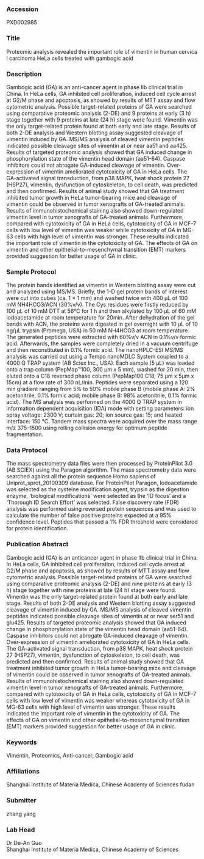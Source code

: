 ### Accession
PXD002985

### Title
Proteomic analysis revealed the important role of vimentin in human cervical carcinoma HeLa cells treated with gambogic acid

### Description
Gambogic acid (GA) is an anti-cancer agent in phase Ⅱb clinical trial in China. In HeLa cells, GA inhibited cell proliferation, induced cell cycle arrest at G2/M phase and apoptosis, as showed by results of MTT assay and flow cytometric analysis. Possible target-related proteins of GA were searched using comparative proteomic analysis (2-DE) and 9 proteins at early (3 h) stage together with 9 proteins at late (24 h) stage were found. Vimentin was the only target-related protein found at both early and late stage. Results of both 2-DE analysis and Western blotting assay suggested cleavage of vimentin induced by GA. MS/MS analysis of cleaved vimentin peptides indicated possible cleavage sites of vimentin at or near aa51 and aa425. Results of targeted proteomic analysis showed that GA induced change in phosphorylation state of the vimentin head domain (aa51-64). Caspase inhibitors could not abrogate GA-induced cleavage of vimentin. Over-expression of vimentin ameliorated cytotoxicity of GA in HeLa cells. The GA-activated signal transduction, from p38 MAPK, heat shock protein 27 (HSP27), vimentin, dysfunction of cytoskeleton, to cell death, was predicted and then confirmed. Results of animal study showed that GA treatment inhibited tumor growth in HeLa tumor-bearing mice and cleavage of vimentin could be observed in tumor xenografts of GA-treated animals. Results of immunohistochemical staining also showed down-regulated vimentin level in tumor xenografts of GA-treated animals. Furthermore, compared with cytotoxicity of GA in HeLa cells, cytotoxicity of GA in MCF-7 cells with low level of vimentin was weaker while cytotoxicity of GA in MG-63 cells with high level of vimentin was stronger. These results indicated the important role of vimentin in the cytotoxicity of GA. The effects of GA on vimentin and other epithelial-to-mesenchymal transition (EMT) markers provided suggestion for better usage of GA in clinic.

### Sample Protocol
The protein bands identified as vimentin in Western blotting assay were cut and analyzed using MS/MS. Briefly, the 1-D gel protein bands of interest were cut into cubes (ca. 1 × 1 mm) and washed twice with 400 μL of 100 mM NH4HCO3/ACN (30%v/v). The Cys residues were firstly reduced by 100 μL of 10 mM DTT at 56℃ for 1 h and then alkylated by 100 μL of 60 mM iodoacetamide at room temperature for 20min. After dehydration of the gel bands with ACN, the proteins were digested in gel overnight with 10 μL of 10 ng/μL trypsin (Promega, USA) in 50 mM NH4HCO3 at room temperature. The generated peptides were extracted with 60%v/v ACN in 0.1%v/v formic acid. Afterwards, the samples were completely dried in a vacuum centrifuge and then reconstituted in 0.1% formic acid. The nanoHPLC-ESI MS/MS analysis was carried out using a Tempo nanoMDLC System coupled to a 4000 Q TRAP system (AB Sciex Inc., USA). Each sample (5 μL) was loaded onto a trap column (PepMap™100, 300 µm x 5 mm), washed for 20 min, then eluted onto a C18 reversed phase column (PepMap100 C18, 75 µm x 5µm x 15cm) at a flow rate of 300 nL/min. Peptides were separated using a 120 min gradient ranging from 5% to 50% mobile phase B (mobile phase A: 2% acetonitrile, 0.1% formic acid; mobile phase B: 98% acetonitrile, 0.1% formic acid). The MS analysis was performed on the 4000 Q TRAP system in information dependent acquisition (IDA) mode with setting parameters: ion spray voltage: 2300 V; curtain gas: 20; ion source gas: 15; and heated interface: 150 °C. Tandem mass spectra were acquired over the mass range m/z 375–1500 using rolling collision energy for optimum peptide fragmentation.

### Data Protocol
The mass spectrometry data files were then processed by ProteinPilot 3.0 (AB SCIEX) using the Paragon algorithm. The mass spectrometry data were searched against all the protein sequence Homo sapiens of Uniprot_sprot_20100309 database. For ProteinPilot Paragon, Iodoacetamide was selected as the cysteine modification agent, trypsin as the digestion enzyme, ‘biological modifications’ were selected as the ‘ID focus’ and a ‘Thorough ID Search Effort’ was selected. False discovery rate (FDR) analysis was performed using reversed protein sequences and was used to calculate the number of false positive proteins expected at a 95% confidence level. Peptides that passed a 1% FDR threshold were considered for protein identification.

### Publication Abstract
Gambogic acid (GA) is an anticancer agent in phase IIb clinical trial in China. In HeLa cells, GA inhibited cell proliferation, induced cell cycle arrest at G2/M phase and apoptosis, as showed by results of MTT assay and flow cytometric analysis. Possible target-related proteins of GA were searched using comparative proteomic analysis (2-DE) and nine proteins at early (3 h) stage together with nine proteins at late (24 h) stage were found. Vimentin was the only target-related protein found at both early and late stage. Results of both 2-DE analysis and Western blotting assay suggested cleavage of vimentin induced by GA. MS/MS analysis of cleaved vimentin peptides indicated possible cleavage sites of vimentin at or near ser51 and glu425. Results of targeted proteomic analysis showed that GA induced change in phosphorylation state of the vimentin head domain (aa51-64). Caspase inhibitors could not abrogate GA-induced cleavage of vimentin. Over-expression of vimentin ameliorated cytotoxicity of GA in HeLa cells. The GA-activated signal transduction, from p38 MAPK, heat shock protein 27 (HSP27), vimentin, dysfunction of cytoskeleton, to cell death, was predicted and then confirmed. Results of animal study showed that GA treatment inhibited tumor growth in HeLa tumor-bearing mice and cleavage of vimentin could be observed in tumor xenografts of GA-treated animals. Results of immunohistochemical staining also showed down-regulated vimentin level in tumor xenografts of GA-treated animals. Furthermore, compared with cytotoxicity of GA in HeLa cells, cytotoxicity of GA in MCF-7 cells with low level of vimentin was weaker whereas cytotoxicity of GA in MG-63 cells with high level of vimentin was stronger. These results indicated the important role of vimentin in the cytotoxicity of GA. The effects of GA on vimentin and other epithelial-to-mesenchymal transition (EMT) markers provided suggestion for better usage of GA in clinic.

### Keywords
Vimentin, Proteomics, Anti-cancer, Gambogic acid

### Affiliations
Shanghai Institute of Materia Medica, Chinese Academy of Sciences
fudan

### Submitter
zhang yang

### Lab Head
Dr De-An Guo
Shanghai Institute of Materia Medica, Chinese Academy of Sciences


